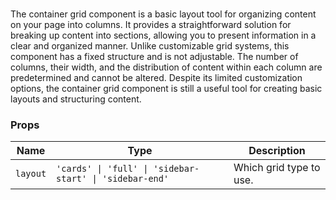 # <flux-container-grid/>

The container grid component is a basic layout tool for organizing content on your page into columns. It provides
a straightforward solution for breaking up content into sections, allowing you to present information in a clear
and organized manner. Unlike customizable grid systems, this component has a fixed structure and is not adjustable.
The number of columns, their width, and the distribution of content within each column are predetermined and cannot
be altered. Despite its limited customization options, the container grid component is still a useful tool for
creating basic layouts and structuring content.

### Props

| Name     | Type                                                    | Description             |
|----------|---------------------------------------------------------|-------------------------|
| `layout` | `'cards' \| 'full' \| 'sidebar-start' \| 'sidebar-end'` | Which grid type to use. |
